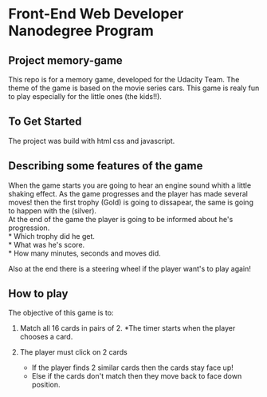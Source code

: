 # Front-End Web Developer Nanodegree Program

## Project memory-game

This repo is for a memory game, developed for the Udacity Team. The theme of the game is based on the movie series cars. This game is realy fun to play especially for the little ones (the kids!!).    

## To Get Started

The project was build with html css and javascript. 

## Describing some features of the game

When the game starts you are going to hear an engine sound whith a little shaking effect.
As the game progresses and the player has made several moves! then the first trophy (Gold) is going to dissapear, the same is going to happen with the (silver).  
At the end of the game the player is going to be informed about he's progression.   
	* Which trophy did he get.  
	* What was he's score.  
	* How many minutes, seconds and moves did.  

Also at the end there is a steering wheel if the player want's to play again!

## How to play 

The objective of this game is to:

1) Match all 16 cards in pairs of 2.
  *The timer starts when the player chooses a card.
  
2) The player must click on 2 cards 
	* If the player finds 2 similar cards then the cards stay face up!
	* Else if the cards don't match then they move back to face down position.
	
